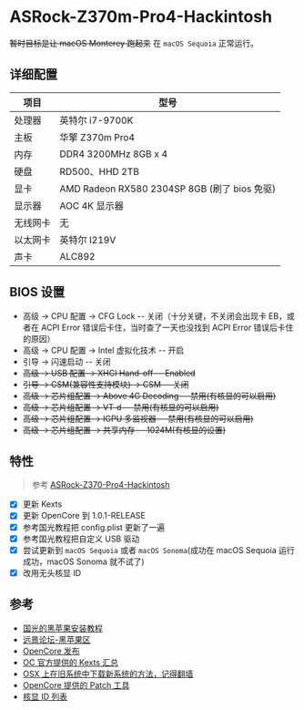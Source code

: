 # ASRock-Z370m-Pro4-Hackintosh

~~暂时目标是让 macOS Monterey 跑起来~~
在 `macOS Sequoia` 正常运行。

## 详细配置

|项目|型号|
|----|----|
|处理器| 英特尔 i7-9700K|
|主板|华擎 Z370m Pro4|
|内存|DDR4 3200MHz 8GB x 4|
|硬盘|RD500、HHD 2TB|
|显卡|AMD Radeon RX580 2304SP 8GB (刷了 bios 免驱)|
|显示器|AOC 4K 显示器|
|无线网卡	|无|
|以太网卡	|英特尔 I219V|
|声卡|ALC892|

## BIOS 设置

- 高级 -> CPU 配置 -> CFG Lock -- 关闭（十分关键，不关闭会出现卡 EB，或者在 ACPI Error 错误后卡住，当时查了一天也没找到 ACPI Error 错误后卡住的原因）
- 高级 -> CPU 配置 -> Intel 虚拟化技术 -- 开启
- 引导 -> 闪速启动 -- 关闭
- ~~高级 -> USB 配置 -> XHCI Hand-off -- Enabled~~
- ~~引导 -> CSM(兼容性支持模块) -> CSM -- 关闭~~
- ~~高级 -> 芯片组配置 -> Above 4G Decoding -- 禁用(有核显的可以启用)~~
- ~~高级 -> 芯片组配置 -> VT-d -- 禁用(有核显的可以启用)~~
- ~~高级 -> 芯片组配置 -> IGPU 多监视器 -- 禁用(有核显的可以启用)~~
- ~~高级 -> 芯片组配置 -> 共享内存 -- 1024M(有核显的设置)~~

## 特性

> 参考 [ASRock-Z370-Pro4-Hackintosh](https://github.com/athlonreg/ASRock-Z370-Pro4-Hackintosh)

- [x] 更新 Kexts
- [x] 更新 OpenCore 到 1.0.1-RELEASE
- [x] 参考国光教程把 config.plist 更新了一遍
- [x] 参考国光教程把自定义 USB 驱动
- [x] 尝试更新到 `macOS Sequoia` 或者 `macOS Sonoma`(成功在 macOS Sequoia 运行成功，macOS Sonoma 就不试了)
- [x] 改用无头核显 ID

## 参考

- [国光的黑苹果安装教程](https://apple.sqlsec.com/)
- [远景论坛-黑苹果区](https://bbs.pcbeta.com/forum.php?gid=86)
- [OpenCore 发布](https://github.com/acidanthera/OpenCorePkg)
- [OC 官方提供的 Kexts 汇总](https://dortania.github.io/builds/)
- [OSX 上在旧系统中下载新系统的方法，记得翻墙](https://github.com/ninxsoft/Mist)
- [OpenCore 提供的 Patch 工具](https://github.com/dortania/OpenCore-Legacy-Patcher)
- [核显 ID 列表](https://blog.daliansky.net/Intel-core-display-platformID-finishing.html)